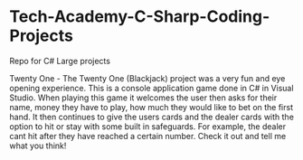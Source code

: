 # Tech-Academy-C-Sharp-Coding-Projects
Repo for C# Large projects

Twenty One - The Twenty One (Blackjack) project was a very fun and eye opening experience. This is a console application game done in C# in Visual Studio. When playing this game it welcomes the user then asks for their name, money they have to play, how much they would like to bet on the first hand. It then continues to give the users cards and the dealer cards with the option to hit or stay with some built in safeguards. For example, the dealer cant hit after they have reached a certain number. Check it out and tell me what you think!
